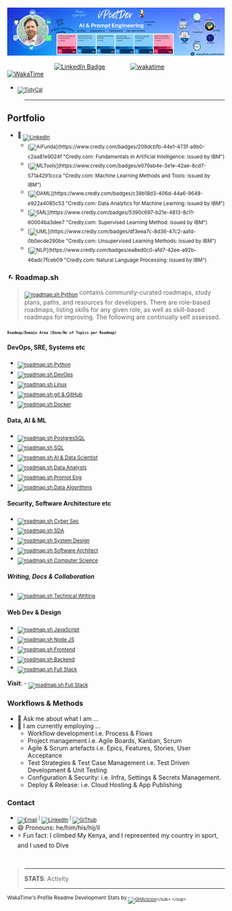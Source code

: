 <!--
    **iPoetDev/Ipoetdev** is a ✨ _special_ ✨ repository because its `README.md` (this file) appears on your GitHub profile.
-->

[![](assets/img/iPoetDev-AIEngineer-Github-Banner.png)](https://github.com/iPoetDev "Charles J Fowler's GitHub")

![](assets/img/spacer-15x5.png)![](assets/img/spacer-15x5.png)![](assets/img/spacer-15x5.png)![](assets/img/spacer-15x5.png)![](assets/img/spacer-15x5.png)![](assets/img/spacer-15x5.png)![](assets/img/spacer-15x5.png) [![LinkedIn Badge](https://img.shields.io/badge/Follow%20Me%20%20on%20LinkedIn-0A66C2?logo=linkedin&logoColor=fff&style=flat)](www.linkedin.com/comm/mynetwork/discovery-see-all?usecase=PEOPLE_FOLLOWS&followMember=charlesjfowler "Call to Action: Follow me on LinkedIn: Charles J Fowler") ![](assets/img/spacer-50x5.png) [![wakatime](https://wakatime.com/badge/user/2027c27d-0bab-4d7c-bfed-5d0b21285657.svg)](https://wakatime.com/@2027c27d-0bab-4d7c-bfed-5d0b21285657)</sub> ![](assets/img/spacer-50x5.png)  [![ WakaTime ](https://img.shields.io/badge/WakaTime%20Coding%20Activities-wakatime?logo=wakatime&logoColor=white&labelColor=grey&color=0A66C2)]((https://wakatime.com/@ipoetdev))

- <sub>[![TidyCal](https://img.shields.io/badge/TidyCal.com-MeetMe:_Digital_Open_Coffee_(15mins)-1569ef?logo=calendar&labelColor=ffffff)](https://tidycal.com/charlesjfowler/digital-open-coffee "TidyCal.com: Slip 15 mins in to a calendar for a Digital Open Coffee (Zoom)")</sub>
> <hr>

## Portfolio

- 🔗<sub> [![LinkedIn](https://img.shields.io/badge/LinkedIn:_Article🔗-Learning_IBM's_AL_&_ML_in_30_Days-0077B5?logo=linkedin&logoColor=white)](https://www.linkedin.com/pulse/learning-journey-discover-why-how-ai-2024-30-days-charles-j--8to3f?trackingId=nIVfbUnxTVipyO71HtrbbQ%3D%3D&lipi=urn%3Ali%3Apage%3Ad_flagship3_detail_base%3BmVlbdhJqQkaESKiMh81weQ%3D%3D "A learning journey to discover the Why and How of AI in 2024; in 30 days.") </sub>
    - <sub>[![AiFunda](https://img.shields.io/badge/Credly_Accredited_🔗-Fundamentals_in_Artificial_Intelligence%20%20%20%20%20%20(July_2024)-blue?logo=credly&labelColor=195a50&color=ffc844&style=plastic)](https://www.credly.com/badges/209dcbfb-44e1-473f-a9b0-c2aa81e9024f "Credly.com: Fundamentals in Artificial Intelligence: issued by IBM")</sub>
    - <sub>[![MLTools](https://img.shields.io/badge/Credly_Accredited_🔗-Machine_Learning_Methods_&_Tools_%20%20%20%20%20%20%20%20%20(July_2024)-blue?logo=credly&labelColor=195a50&color=ffc844&style=plastic)](https://www.credly.com/badges/e079ab4e-3e1e-42ae-8cd7-571a4291ccca "Credly.com: Machine Learning Methods and Tools: issued by IBM")</sub>
    - <sub>[![DAML](https://img.shields.io/badge/Credly_Accredited_🔗-Data_Analytics:_Machine_Learning_%20%20%20%20%20%20%20%20%20%20%20(July_2024)-blue?logo=credly&labelColor=195a50&color=ffc844&style=plastic)](https://www.credly.com/badges/c38b18d3-406d-44a6-9648-e922a4085c53 "Credly.com: Data Analytics for Machine Learning: issued by IBM")</sub>
    - <sub>[![SML](https://img.shields.io/badge/Credly_Accredited_🔗-Supervised_Machine_Learning_Methods_%20%20%20%20(July_2024)-blue?logo=credly&labelColor=195a50&color=ffc844&style=plastic)](https://www.credly.com/badges/5390c697-b21e-4813-8c11-60004ba3dee7 "Credly.com: Supervised Learning Method: issued by IBM")</sub>
    - <sub>[![UML](https://img.shields.io/badge/Credly_Accredited_🔗-Unsupervised_Machine_Learning_Methods_(July_2024)-blue?logo=credly&labelColor=195a50&color=ffc844&style=plastic)](https://www.credly.com/badges/df3eea7c-8d36-47c2-aa1d-0b0ecde290be "Credly.com: Unsupervised Learning Methods: issued by IBM")</sub>
    - <sub>[![NLP](https://img.shields.io/badge/Credly_Accredited_🔗-Natural_Language_Processing/GenAI_%20%20%20%20%20%20%20(July_2024)-blue?logo=credly&labelColor=195a50&color=ffc844&style=plastic)](https://www.credly.com/badges/ea8ed0c0-afd7-42ee-a92b-46adc7fceb09 "Credly.com: Natural Language Processing: issued by IBM")</sub>

### [![](./assets/roadmaps-sh.png)](https://roadmap.sh/) Roadmap.sh

> <sub>[![roadmap.sh Python](https://img.shields.io/badge/%20%20%20%20-roadmap.sh-0e1628?logo=roadmap&labelColor=a753f7)](https://roadmap.sh/about)</sub> contains community-curated roadmaps, study plans, paths, and resources for developers. There are role-based roadmaps, listing skills for any given role, as well as skill-based roadmaps for improving. The following are continually self assessed.

<small><sub>**`Roadmap/Domain Area (Done/No of Topics per Roadmap)`**</sub></small>

#### DevOps, SRE, Systems etc

- <sub>[![roadmap.sh Python](https://img.shields.io/badge/roadmap.sh-Python_%20%20%20(32/84)-a753f7?logo=roadmaps&labelColor=0e1628)](https://roadmap.sh/python?s=65b190180c5481228332b827)</sub>
- <sub>[![roadmap.sh DevOps](https://img.shields.io/badge/roadmap.sh-DevOps_(27/134)-a753f7?logo=roadmaps&labelColor=0e1628)](https://roadmap.sh/devops?s=65b190180c5481228332b827)</sub>
- <sub>[![roadmap.sh Linux](https://img.shields.io/badge/roadmap.sh-Linux_%20%20%20%20%20(7/103)-a753f7?logo=roadmaps&labelColor=0e1628)](https://roadmap.sh/linux?s=65b190180c5481228332b827)</sub>
- <sub>[![roadmap.sh git & GitHub](https://img.shields.io/badge/roadmap.sh-Git_&_GitHub_(54/154)-a753f7?logo=roadmaps&labelColor=0e1628)](https://roadmap.sh/git-github?s=65b190180c5481228332b827)</sub>
- <sub>[![roadmap.sh Docker](https://img.shields.io/badge/roadmap.sh-Docker_%20%20%20%20%20(6/51)-a753f7?logo=roadmaps&labelColor=0e1628)](https://roadmap.sh/git-github?s=65b190180c5481228332b827)</sub>

#### Data, AI & ML

- <sub>[![roadmap.sh PostgresSQL](https://img.shields.io/badge/roadmap.sh-PostgreSQL_%20%20(10/170)-a753f7?logo=roadmaps&labelColor=0e1628)](https://roadmap.sh/postgresql-dba?s=65b190180c5481228332b827)</sub>
- <sub>[![roadmap.sh SQL](https://img.shields.io/badge/roadmap.sh-SQL_&_Databases%20%20(57/170)-a753f7?logo=roadmaps&labelColor=0e1628)](https://roadmap.sh/sql?s=65b190180c5481228332b827)</sub>
- <sub>[![roadmap.sh AI & Data Scientist](https://img.shields.io/badge/roadmap.sh-AI_&_Data_Scientist_(15/25)-a753f7?logo=roadmaps&labelColor=0e1628)](https://roadmap.sh/ai-data-scientist?s=65b190180c5481228332b827)</sub>
- <sub>[![roadmap.sh Data Analysts](https://img.shields.io/badge/roadmap.sh-Data_Analyst_%20%20%20%20%20%20%20(29/107)-a753f7?logo=roadmaps&labelColor=0e1628)](https://roadmap.sh/data-analyst?s=65b190180c5481228332b827)</sub>
- <sub>[![roadmap.sh Promot Eng](https://img.shields.io/badge/roadmap.sh-Prompt_Engineering_(24/59)-a753f7?logo=roadmaps&labelColor=0e1628)](https://roadmap.sh/prompt-engineering?s=65b190180c5481228332b8277)</sub>
- <sub>[![roadmap.sh Data Algorithms](https://img.shields.io/badge/roadmap.sh-Data_Algorithms_(10/99)-a753f7?logo=roadmaps&labelColor=0e1628)](https://roadmap.sh/prompt-engineering?s=65b190180c5481228332b8277)</sub>


#### Security, Software Architecture etc

- <sub>[![roadmap.sh Cyber Sec](https://img.shields.io/badge/roadmap.sh-Cyber_Security_%20%20%20%20%20%20%20%20(51/301)-a753f7?logo=roadmaps&labelColor=0e1628)](https://roadmap.sh/cyber-security?s=65b190180c5481228332b827)</sub>
- <sub>[![roadmap.sh SDA](https://img.shields.io/badge/roadmap.sh-Software_Architecture_(10/95)-a753f7?logo=roadmaps&labelColor=0e1628)](https://roadmap.sh/software-design-architecture?s=65b190180c5481228332b827)</sub>
- <sub>[![roadmap.sh System Design](https://img.shields.io/badge/roadmap.sh-System_Design_%20%20%20%20%20%20%20%20%20(8/151)-a753f7?logo=roadmaps&labelColor=0e1628)](https://roadmap.sh/software-design-architecture?s=65b190180c5481228332b827)</sub>
- <sub>[![roadmap.sh Software Architect](https://img.shields.io/badge/roadmap.sh-Software_Architect_%20%20(13/113)-a753f7?logo=roadmaps&labelColor=0e1628)](https://roadmap.sh/software-architect?s=65b190180c5481228332b827)</sub>
- <sub>[![roadmap.sh Computer Science](https://img.shields.io/badge/roadmap.sh-Computer_Science_%20%20%20(28/187)-a753f7?logo=roadmaps&labelColor=0e1628)](https://roadmap.sh/computer-science?s=65b190180c5481228332b827)</sub>

##### Writing, Docs & Collaboration

- <sub>[![roadmap.sh Technical Writing](https://img.shields.io/badge/roadmap.sh-Technical_Writing_(8/151)-a753f7?logo=roadmaps&labelColor=0e1628)](https://roadmap.sh/technical-writer?s=65b190180c5481228332b827)</sub>

#### Web Dev & Design

- <sub>[![roadmap.sh JavaScript](https://img.shields.io/badge/roadmap.sh-JavaScript_(65/127)-a753f7?logo=roadmaps&labelColor=0e1628)](https://roadmap.sh/javascript?s=65b190180c5481228332b827)</sub>
- <sub>[![roadmap.sh Node JS](https://img.shields.io/badge/roadmap.sh-Node.js_%20%20%20(7/113)-a753f7?logo=roadmaps&labelColor=0e1628)](https://roadmap.sh/nodejs?s=65b190180c5481228332b827)</sub>
- <sub>[![roadmap.sh Frontend](https://img.shields.io/badge/roadmap.sh-Frontend_%20(62/115)-a753f7?logo=roadmaps&labelColor=0e1628)](https://roadmap.sh/frontend?s=65b190180c5481228332b827)</sub>
- <sub>[![roadmap.sh Backend](https://img.shields.io/badge/roadmap.sh-Backend_(22/136)-a753f7?logo=roadmaps&labelColor=0e1628)](https://roadmap.sh/backend?s=65b190180c5481228332b827)</sub>
- <sub>[![roadmap.sh Full Stack](https://img.shields.io/badge/roadmap.sh-Full_Stack_%20%20(7/37)-a753f7?logo=roadmaps&labelColor=0e1628)](https://roadmap.sh/full-stack?s=65b190180c5481228332b827)</sub>

**Visit**: - <sub>[![roadmap.sh Full Stack](https://img.shields.io/badge/roadmap.sh_Profile-iPoetDev-f5f5f7?logo=roadmaps&labelColor=0e1628)](https://roadmap.sh/u/ipoetdev "roadmap.sh: Profile Activity")</sub>

### Workflows & Methods

- 💬 Ask me about what I am ...
- 🌱 I am currently employing ...
    - Workflow development i.e. Process & Flows
    - Project management i.e. Agile Boards, Kanban, Scrum
    - Agile & Scrum artefacts i.e. Epics, Features, Stories, User Acceptance
    - Test Strategies & Test Case Management i.e. Test Driven Development & Unit Testing
    - Configuration & Security: i.e. Infra, Settings & Secrets Management.
    - Deploy & Release: i.e. Cloud Hosting & App Publishing



### Contact

- <sub>[![Email](https://img.shields.io/badge/Author-Charles%20J%20Fowler-0077B5?logo=gmail&logoColor=white)](mailto:ipoetdev-github-no-reply@outlook.com "Contact CJ on GItHub email: ipoetdev-github-no-reply@outlook.com") <sup>|</sup> [![LinkedIn](https://img.shields.io/badge/Charles%20J%20Fowler-LinkedIn-0077B5?logo=linkedin&logoColor=white)](https://ie.linkedin.com/in/charlesjfowler "@CharlesJFowler @Linkedin.com") <sup>|</sup> [![GiThub](https://img.shields.io/badge/iPoetDev-GitHub-0077B5?logo=GitHub&logoColor=white)](https://github.com/ipoetdev "@iPoetDev @GitHub")</sub>
- 😄 Pronouns: he/him/his/hij/il
- ⚡ Fun fact: I climbed My Kenya, and I represented my country in sport, and I used to Dive


<!--

Here are some ideas to get you started:

- 🔭 I’m currently working on ...
- 🌱 I’m currently learning ...
- 🤔 I’m looking for help with ...
- 💬 Ask me about ...
- ⚡ Fun fact: ...
-->

<br>

> <hr>
> <b>STATS</b>: Activity
> <hr>

<!--START_SECTION:waka-->
<!--END_SECTION:waka-->

<sup>WakaTime's Profile Readme Development Stats by <sub>[![GHActcion](https://img.shields.io/badge/GitHub_Marketplace:anmol098-Profile_Readme_Development_Stats-0077B5?logo=github&logoColor=white&color=11151a)](https://github.com/marketplace/actions/profile-readme-development-stats "GitHub Marketplace: https://github.com/anmol098/waka-readme-stats")</sub> </sup>